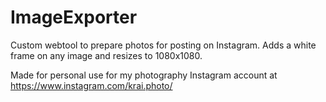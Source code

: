 # ImageExporter
Custom webtool to prepare photos for posting on Instagram. Adds a white frame on any image and resizes to 1080x1080.

Made for personal use for my photography Instagram account at https://www.instagram.com/krai.photo/

